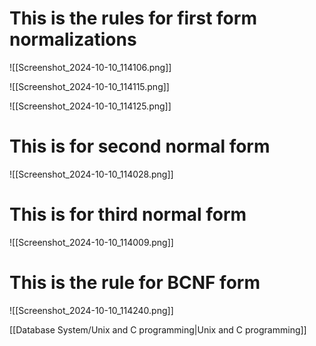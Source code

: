 # This is the rules for first form normalizations

![[Screenshot_2024-10-10_114106.png]]

![[Screenshot_2024-10-10_114115.png]]

![[Screenshot_2024-10-10_114125.png]]

  

# This is for second normal form

![[Screenshot_2024-10-10_114028.png]]

# This is for third normal form

![[Screenshot_2024-10-10_114009.png]]

  

# This is the rule for BCNF form

![[Screenshot_2024-10-10_114240.png]]

  

[[Database System/Unix and C programming|Unix and C programming]]